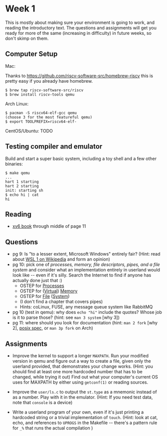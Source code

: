 # Week 1

This is mostly about making sure your environment is going to work, and reading
the introductory text.  The questions and assignments will get you ready for
more of the same (increasing in difficulty) in future weeks, so don't skimp on
them.

## Computer Setup

Mac:

Thanks to https://github.com/riscv-software-src/homebrew-riscv this is pretty
easy if you already have homebrew.

```
$ brew tap riscv-software-src/riscv
$ brew install riscv-tools qemu
```

Arch Linux:

```
$ pacman -S riscv64-elf-gcc qemu
(choose 3 for the most featureful qemu)
$ export TOOLPREFIX=riscv64-elf-
```

CentOS/Ubuntu: TODO

## Testing compiler and emulator

Build and start a super basic system, including a toy shell and a few other binaries:

```
$ make qemu
...
hart 1 starting
hart 2 starting
init: starting sh
$ echo hi | cat
hi
```

## Reading

* [xv6 book](https://pdos.csail.mit.edu/6.828/2023/xv6/book-riscv-rev3.pdf) through middle of page 11

## Questions

* pg 9: Is "to a lesser extent, Microsoft Windows" entirely fair?  (Hint: read
  about [WSL 1 on Wikipedia](https://en.wikipedia.org/wiki/Windows_Subsystem_for_Linux) and
  form an opinion)
* pg 10: pick one of *processes, memory, file descriptors, pipes, and a file
  system* and consider what an implementation entirely in userland would look
  like -- even if it's silly.  Search the Internet to find if anyone has
  actually done just that :)
  * OSTEP for [Processes](https://pages.cs.wisc.edu/~remzi/OSTEP/cpu-api.pdf)
  * OSTEP for ([Virtual](https://pages.cs.wisc.edu/~remzi/OSTEP/vm-intro.pdf)) [Memory](https://pages.cs.wisc.edu/~remzi/OSTEP/vm-api.pdf)
  * OSTEP for [File](https://pages.cs.wisc.edu/~remzi/OSTEP/file-intro.pdf) ([System](https://pages.cs.wisc.edu/~remzi/OSTEP/file-implementation.pdf))
  * (I don't find a chapter that covers pipes)
  * Hints: coLinux, FUSE, any message queue system like RabbitMQ
* pg 10 (test in qemu): why does `echo "hi"` include the quotes?  Whose job is
  it to parse those?  (hint: see `man 3 system` [why 3])
* pg 11: where should you look for documentation (hint: `man 2 fork` [why 2],
  [posix spec](https://pubs.opengroup.org/onlinepubs/9699919799.2018edition/),
  or `man 3p fork` on Arch)

## Assignments

* Improve the kernel to support a longer `MAXPATH`.  Run your modified version
  in qemu and figure out a way to create a file, given only the userland
  provided, that demonstrates your change works.  (Hint: you should find at
  least one more hardcoded number that has to be changed, while trying it out)
  Find out what your computer's current OS uses for MAXPATH by either using
  `getconf(1)` or reading sources.

* Improve the `user/ls.c` to output the `st.type` as a mnemonic instead of as a
  number. Play with it in the emulator.  (Hint: If you need test data, note
  that `console` is a device)

* Write a userland program of your own, even if it's just printing a hardcoded
  string or a trivial implementation of `touch`.  (Hint: look at cat, echo, and
  references to `UPROGS` in the Makefile -- there's a pattern rule for `_%`
  that runs the actual compilation )
